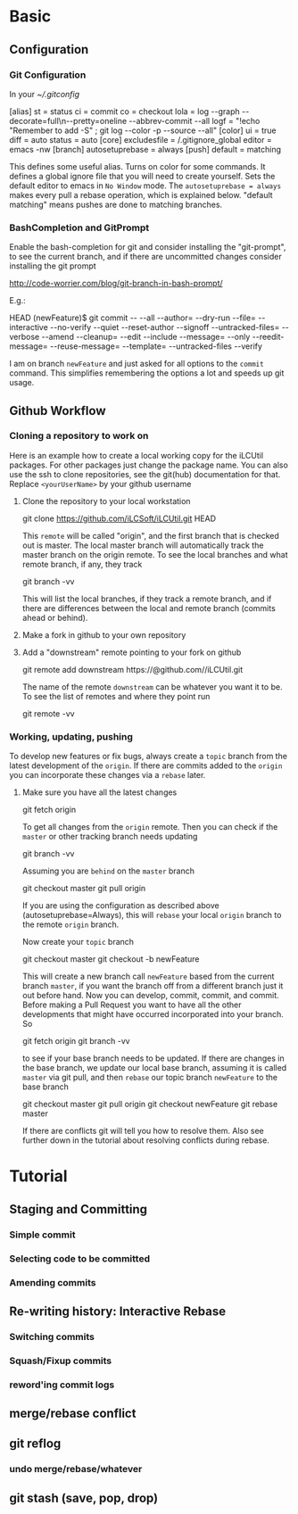 # Basic

## Configuration

### Git Configuration

In your *~/.gitconfig*

  [alias]
	st = status
	ci = commit
	co = checkout
	lola = log --graph --decorate=full\n--pretty=oneline --abbrev-commit --all
	logf = "!echo \"Remember to add -S<string>\" ; git log --color -p --source --all"
  [color]
	ui = true
	diff = auto
	status = auto
  [core]
	excludesfile = <YourHomeFolde>/.gitignore_global
	editor = emacs -nw
  [branch]
	autosetuprebase = always
  [push]
	default = matching

This defines some useful alias. Turns on color for some commands. It defines a
global ignore file that you will need to create yourself. Sets the default
editor to emacs in `No Window` mode. The `autosetuprebase = always` makes every
pull a rebase operation, which is explained below. "default matching" means
pushes are done to matching branches.

### BashCompletion and GitPrompt


Enable the bash-completion for git and consider installing the "git-prompt", to
see the current branch, and if there are uncommitted changes consider installing
the git prompt

  http://code-worrier.com/blog/git-branch-in-bash-prompt/


E.g.:

  HEAD (newFeature)$ git commit --<tab>
  --all               --author=           --dry-run           --file=             --interactive       --no-verify         --quiet             --reset-author      --signoff           --untracked-files=  --verbose
  --amend             --cleanup=          --edit              --include           --message=          --only              --reedit-message=   --reuse-message=    --template=         --untracked-files   --verify


  I am on branch `newFeature` and just asked for all options to the `commit`
  command. This simplifies remembering the options a lot and speeds up git usage.


## Github Workflow

### Cloning a repository to work on

Here is an example how to create a local working copy for the iLCUtil
packages. For other packages just change the package name. You can also use the
ssh to clone repositories, see the git(hub) documentation for that.
Replace `<yourUserName>` by your github username

1. Clone the repository to your local workstation

     git clone https://github.com/iLCSoft/iLCUtil.git HEAD

   This `remote` will be called "origin", and the first branch that is checked
   out is master. The local master branch will automatically track the master
   branch on the origin remote. To see the local branches and what remote
   branch, if any, they track

     git branch -vv

   This will list the local branches, if they track a remote branch, and if
   there are differences between the local and remote branch (commits ahead or behind).

2. Make a fork in github to your own repository

3. Add a "downstream" remote pointing to your fork on github

     git remote add downstream https://<yourUserName>@github.com/<yourUserName>/iLCUtil.git

   The name of the remote `downstream` can be whatever you want it to be. To see
   the list of remotes and where they point run

     git remote -vv


### Working, updating, pushing

To develop new features or fix bugs, always create a `topic` branch from the
latest development of the `origin`. If there are commits added to the `origin`
you can incorporate these changes via a `rebase` later.

1. Make sure you have all the latest changes

     git fetch origin

   To get all changes from the `origin` remote. Then you can check if the
   `master` or other tracking branch needs updating

     git branch -vv

   Assuming you are `behind` on the `master` branch

     git checkout master
     git pull origin

   If you are using the configuration as described above
   (autosetuprebase=Always), this will `rebase` your local `origin` branch to
   the remote `origin` branch.

   Now create your `topic` branch

     git checkout master
     git checkout -b newFeature

   This will create a new branch call `newFeature` based from the current branch
   `master`, if you want the branch off from a different branch just it out
   before hand. Now you can develop, commit, commit, and commit. Before making a
   Pull Request you want to have all the other developments that might have
   occurred incorporated into your branch. So

     git fetch origin
     git branch -vv

   to see if your base branch needs to be updated. If there are changes in the
   base branch, we update our local base branch, assuming it is called `master`
   via git pull, and then `rebase` our topic branch `newFeature` to the base branch

     git checkout master
     git pull origin
     git checkout newFeature
     git rebase master

   If there are conflicts git will tell you how to resolve them. Also see
   further down in the tutorial about resolving conflicts during rebase.



# Tutorial


## Staging and Committing

### Simple commit

### Selecting code to be committed

### Amending commits

## Re-writing history: Interactive Rebase

### Switching commits

### Squash/Fixup commits

### reword'ing commit logs

## merge/rebase conflict

## git reflog

### undo merge/rebase/whatever

## git stash (save, pop, drop)
